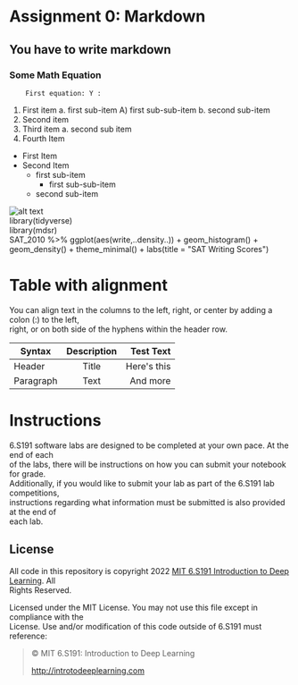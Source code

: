 # Assignment 0: Markdown
## You have to write markdown
### Some Math Equation

        First equation: Y : 
 1. First item a. first sub-item A) first sub-sub-item b. second sub-item
2. Second item
3. Third item a. second sub item
4. Fourth Item  
- First Item
- Second Item
   - first sub-item
     - first sub-sub-item
  - second sub-item  
   
![alt text](https://camo.githubusercontent.com/e6947af48fb1f3bb4f8238ee96f307dc6ddc9c9640c373484badd0cd42a3a25d/68747470733a2f2f69636f6e732e69636f6e617263686976652e636f6d2f69636f6e732f69636f6e6b612f6d656f772f3235362f6361742d636167652d69636f6e2e706e67)  
library(tidyverse)  
library(mdsr)  
SAT_2010 %>% ggplot(aes(write,..density..)) + geom_histogram() +  
geom_density() + theme_minimal() + labs(title = "SAT Writing Scores")  

# Table with alignment
You can align text in the columns to the left, right, or center by adding a colon (:) to the left,  
right, or on both side of the hyphens within the header row.  

| Syntax    | Description  | Test Text   |
| --------- | :----------: | ----------: |
| Header    |    Title     | Here's this |
| Paragraph |    Text      | And more    |

# Instructions
6.S191 software labs are designed to be completed at your own pace. At the end of each  
of the labs, there will be instructions on how you can submit your notebook for grade.  
Additionally, if you would like to submit your lab as part of the 6.S191 lab competitions,  
instructions regarding what information must be submitted is also provided at the end of  
each lab.  

## License
All code in this repository is copyright 2022 [MIT 6.S191 Introduction to Deep Learning](http://introtodeeplearning.com). All  
Rights Reserved.  

Licensed under the MIT License. You may not use this file except in compliance with the  
License. Use and/or modification of this code outside of 6.S191 must reference:

> © MIT 6.S191: Introduction to Deep Learning
>
> http://introtodeeplearning.com
